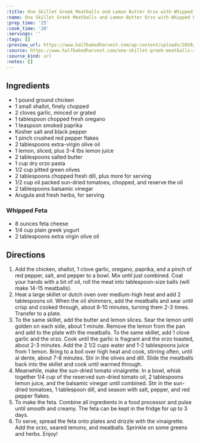 ```yaml
---
:title: One Skillet Greek Meatballs and Lemon Butter Orzo with Whipped Feta
:name: One Skillet Greek Meatballs and Lemon Butter Orzo with Whipped Feta
:prep_time: '25'
:cook_time: '20'
:servings: ''
:tags: []
:preview_url: https://www.halfbakedharvest.com/wp-content/uploads/2020/02/One-Skillet-Greek-Meatballs-and-Lemon-Butter-Orzo-6-700x467.jpg
:source: https://www.halfbakedharvest.com/one-skillet-greek-meatballs-and-lemon-butter-orzo/
:source_kind: url
:notes: []
---
```


## Ingredients
- 1 pound ground chicken
- 1  small shallot, finely chopped
- 2 cloves garlic, minced or grated
- 1 tablespoon chopped fresh oregano
- 1 teaspoon smoked paprika
- Kosher salt and black pepper
- 1 pinch crushed red pepper flakes
- 2 tablespoons extra-virgin olive oil
- 1  lemon, sliced, plus 3-4 tbs lemon juice
- 2 tablespoons salted butter
- 1 cup dry orzo pasta
- 1/2 cup pitted green olives
- 2 tablespoons chopped fresh dill, plus more for serving
- 1/2 cup oil packed sun-dried tomatoes, chopped, and reserve the oil
- 2 tablespoons balsamic vinegar
- Arugula and fresh herbs, for serving

### Whipped Feta
- 8 ounces feta cheese
- 1/4 cup plain greek yogurt
- 2 tablespoons extra virgin olive oil


## Directions
1. Add the chicken, shallot, 1 clove garlic, oregano, paprika, and a pinch of red pepper, salt, and pepper to a bowl. Mix until just combined. Coat your hands with a bit of oil, roll the meat into tablespoon-size balls (will make 14-15 meatballs).
2. Heat a large skillet or dutch oven over medium-high heat and add 2 tablespoons oil. When the oil shimmers, add the meatballs and sear until crisp and cooked through, about 8-10 minutes, turning them 2-3 times. Transfer to a plate.
3. To the same skillet, add the butter and lemon slices. Sear the lemon until golden on each side, about 1 minute. Remove the lemon from the pan and add to the plate with the meatballs. To the same skillet, add 1 clove garlic and the orzo. Cook until the garlic is fragrant and the orzo toasted, about 2-3 minutes. Add the 2 1/2 cups water and 1-2 tablespoons juice from 1 lemon. Bring to a boil over high heat and cook, stirring often, until al dente, about 7-8 minutes. Stir in the olives and dill. Slide the meatballs back into the skillet and cook until warmed through.
4. Meanwhile, make the sun-dried tomato vinaigrette. In a bowl, whisk together 1/4 cup of the reserved sun-dried tomato oil, 2 tablespoons lemon juice, and the balsamic vinegar until combined. Stir in the sun-dried tomatoes, 1 tablespoon dill, and season with salt, pepper, and red pepper flakes.
5. To make the feta. Combine all ingredients in a food processor and pulse until smooth and creamy. The feta can be kept in the fridge for up to 3 days.
6. To serve, spread the feta onto plates and drizzle with the vinaigrette. Add the orzo, seared lemons, and meatballs. Sprinkle on some greens and herbs. Enjoy!
